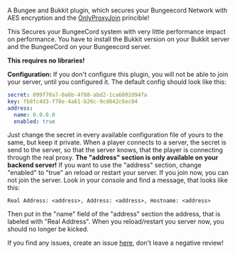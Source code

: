 A Bungee and Bukkit plugin, which secures your Bungeecord Network with AES encryption and the [OnlyProxyJoin](https://www.spigotmc.org/resources/12932/) princible!

This Secures your BungeeCord system with very little performance impact on performance. You have to install the Bukkit version on your Bukkit server and the BungeeCord on your Bungeecord server.

**This requires no libraries!**

**Configuration:**
If you don't configure this plugin, you will not
be able to join your server, until you configured it.
The default config should look like this:
```YAML
secret: 099f78a7-0a6b-4f88-abd2-1ca6802d94fa
key: fb8fc4d3-f78e-4a61-b26c-9cd042c6ec04
address:
  name: 0.0.0.0
  enabled: true
```
Just change the secret in every available
configuration file of yours to the same, but keep it private.
When a player connects to a server,
the secret is send to the server, so that the
server knows, that the player is connecting through
the real proxy.
**The "address" section is only available on your backend server!**
If you want to use the "address" section, change "enabled" to "true" an reload or restart your server. If you join now, you can not join the server. Look in your console and find a message, that looks like this:
```
Real Address: <address>, Address: <address>, Hostname: <address>
```
Then put in the "name" field of the "address" section the address, that is labeled with "Real Address". When you reload/restart you server now, you should no longer be kicked.

If you find any issues, create an issue [here](https://github.com/booky10/BungeeSecurity/issues), don't leave a negative review!
